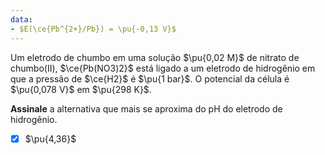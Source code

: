```yaml
---
data:
- $E(\ce{Pb^{2+}/Pb}) = \pu{-0,13 V}$
---
```


Um eletrodo de chumbo em uma solução $\pu{0,02 M}$ de nitrato de chumbo(II), $\ce{Pb(NO3)2}$ está ligado a um eletrodo de hidrogênio em que a pressão de $\ce{H2}$ é $\pu{1 bar}$. O potencial da célula é $\pu{0,078 V}$ em $\pu{298 K}$.

**Assinale** a alternativa que mais se aproxima do pH do eletrodo de hidrogênio.

- [x] $\pu{4,36}$

